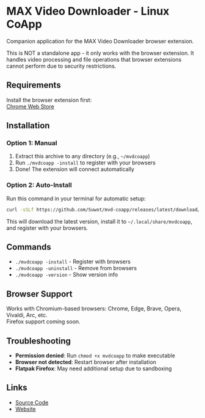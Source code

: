 # MAX Video Downloader - Linux CoApp

Companion application for the MAX Video Downloader browser extension.

This is NOT a standalone app - it only works with the browser extension. It handles video processing and file operations that browser extensions cannot perform due to security restrictions.

## Requirements

Install the browser extension first:  
[Chrome Web Store](https://chromewebstore.google.com/detail/max-video-downloader-%E2%80%93-do/kjinbaahkmjgkkedfdgpkkelehofieke?utm_source=linux-coapp-readme)

## Installation

### Option 1: Manual
1. Extract this archive to any directory (e.g., `~/mvdcoapp`)
2. Run `./mvdcoapp -install` to register with your browsers
3. Done! The extension will connect automatically

### Option 2: Auto-Install
Run this command in your terminal for automatic setup:

```bash
curl -sSLf https://github.com/Suwot/mvd-coapp/releases/latest/download/install.sh | bash
```

This will download the latest version, install it to `~/.local/share/mvdcoapp`, and register with your browsers.

## Commands

- `./mvdcoapp -install` - Register with browsers
- `./mvdcoapp -uninstall` - Remove from browsers
- `./mvdcoapp -version` - Show version info

## Browser Support

Works with Chromium-based browsers: Chrome, Edge, Brave, Opera, Vivaldi, Arc, etc.  
Firefox support coming soon.

## Troubleshooting

- **Permission denied**: Run `chmod +x mvdcoapp` to make executable
- **Browser not detected**: Restart browser after installation
- **Flatpak Firefox**: May need additional setup due to sandboxing

## Links

- [Source Code](https://github.com/Suwot/mvd-coapp)
- [Website](https://www.maxvideodownloader.pro/)